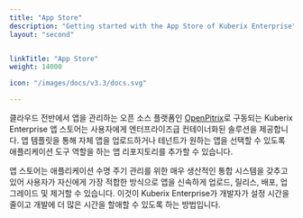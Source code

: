 ```yaml
---
title: "App Store"
description: "Getting started with the App Store of Kuberix Enterprise"
layout: "second"


linkTitle: "App Store"
weight: 14000

icon: "/images/docs/v3.3/docs.svg"

---
```

클라우드 전반에서 앱을 관리하는 오픈 소스 플랫폼인 [OpenPitrix](https://github.com/openpitrix/openpitrix)로 구동되는 Kuberix Enterprise 앱 스토어는 사용자에게 엔터프라이즈급 컨테이너화된 솔루션을 제공합니다. 앱 템플릿을 통해 자체 앱을 업로드하거나 테넌트가 원하는 앱을 선택할 수 있도록 애플리케이션 도구 역할을 하는 앱 리포지토리를 추가할 수 있습니다.

앱 스토어는 애플리케이션 수명 주기 관리를 위한 매우 생산적인 통합 시스템을 갖추고 있어 사용자가 자신에게 가장 적합한 방식으로 앱을 신속하게 업로드, 릴리스, 배포, 업그레이드 및 제거할 수 있습니다. 이것이 Kuberix Enterprise가 개발자가 설정 시간을 줄이고 개발에 더 많은 시간을 할애할 수 있도록 하는 방법입니다.
